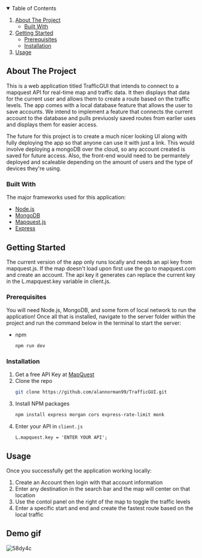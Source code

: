 <!--
*** Thanks for checking out the Best-README-Template. If you have a suggestion
*** that would make this better, please fork the repo and create a pull request
*** or simply open an issue with the tag "enhancement".
*** Thanks again! Now go create something AMAZING! :D
-->

<!-- PROJECT SHIELDS -->
<!--
*** I'm using markdown "reference style" links for readability.
*** Reference links are enclosed in brackets [ ] instead of parentheses ( ).
*** See the bottom of this document for the declaration of the reference variables
*** for contributors-url, forks-url, etc. This is an optional, concise syntax you may use.
*** https://www.markdownguide.org/basic-syntax/#reference-style-links
-->
<!-- TABLE OF CONTENTS -->
<details open="open">
  <summary>Table of Contents</summary>
  <ol>
    <li>
      <a href="#about-the-project">About The Project</a>
      <ul>
        <li><a href="#built-with">Built With</a></li>
      </ul>
    </li>
    <li>
      <a href="#getting-started">Getting Started</a>
      <ul>
        <li><a href="#prerequisites">Prerequisites</a></li>
        <li><a href="#installation">Installation</a></li>
      </ul>
    </li>
    <li><a href="#usage">Usage</a></li>
  </ol>
</details>

<!-- ABOUT THE PROJECT -->

## About The Project

This is a web application titled TrafficGUI that intends to connect to a mapquest API for real-time map and traffic data. It then displays that data for
the current user and allows them to create a route based on the traffic levels. The app comes with a local database feature that allows the user to save accounts. We intend to implement a feature that connects the current account to the database and pulls previuosly saved routes from earlier uses and displays them for easier access.

The future for this project is to create a much nicer looking UI along with fully deploying the app so that anyone can use it with just a link. This would involve deploying a mongoDB over the cloud, so any account created is saved for future access. Also, the front-end would need to be permantely deployed and scaleable depending on the amount of users and the type of devices they're using.

### Built With

The major frameworks used for this application:

- [Node.js](https://nodejs.org/en/)
- [MongoDB](https://www.mongodb.com/)
- [Mapquest.js](https://developer.mapquest.com/documentation/mapquest-js/v1.3/)
- [Express](https://www.npmjs.com/package/express)

<!-- GETTING STARTED -->

## Getting Started

The current version of the app only runs locally and needs an api key from mapquest.js. If the map doesn't load upon first use the go to mapquest.com
and create an account. The api key it generates can replace the current key in the L.mapquest.key variable in client.js.

### Prerequisites

You will need Node.js, MongoDB, and some form of local network to run the application!
Once all that is installed, navigate to the server folder within the project and run the command below in the terminal to start the server:

- npm
  ```sh
  npm run dev
  ```

### Installation

1. Get a free API Key at [MapQuest](https://developer.mapquest.com/plan_purchase/steps/business_edition/business_edition_free/register)
2. Clone the repo
   ```sh
   git clone https://github.com/alannorman99/TrafficGUI.git
   ```
3. Install NPM packages
   ```sh
   npm install express morgan cors express-rate-limit monk
   ```
4. Enter your API in `client.js`
   ```JS
   L.mapquest.key = 'ENTER YOUR API';
   ```

## Usage

Once you successfully get the application working locally:

1. Create an Account then login with that account information
2. Enter any destination in the search bar and the map will center on that location
3. Use the contol panel on the right of the map to toggle the traffic levels
4. Enter a specific start and end and create the fastest route based on the local traffic

<!-- MARKDOWN LINKS & IMAGES -->
<!-- https://www.markdownguide.org/basic-syntax/#reference-style-links -->

[contributors-shield]: https://img.shields.io/github/contributors/othneildrew/Best-README-Template.svg?style=for-the-badge
[contributors-url]: https://github.com/othneildrew/Best-README-Template/graphs/contributors
[forks-shield]: https://img.shields.io/github/forks/othneildrew/Best-README-Template.svg?style=for-the-badge
[forks-url]: https://github.com/othneildrew/Best-README-Template/network/members
[stars-shield]: https://img.shields.io/github/stars/othneildrew/Best-README-Template.svg?style=for-the-badge
[stars-url]: https://github.com/othneildrew/Best-README-Template/stargazers
[issues-shield]: https://img.shields.io/github/issues/othneildrew/Best-README-Template.svg?style=for-the-badge
[issues-url]: https://github.com/othneildrew/Best-README-Template/issues
[license-shield]: https://img.shields.io/github/license/othneildrew/Best-README-Template.svg?style=for-the-badge
[license-url]: https://github.com/othneildrew/Best-README-Template/blob/master/LICENSE.txt
[linkedin-shield]: https://img.shields.io/badge/-LinkedIn-black.svg?style=for-the-badge&logo=linkedin&colorB=555
[linkedin-url]: https://linkedin.com/in/othneildrew
[product-screenshot]: images/screenshot.png

## Demo gif

![58dy4c](https://user-images.githubusercontent.com/83718752/117183918-1e551180-ada6-11eb-8380-306dd5fe0ca6.gif)

